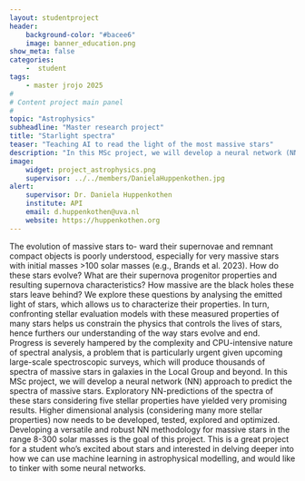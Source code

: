 ```yaml
---
layout: studentproject
header: 
    background-color: "#bacee6"
    image: banner_education.png
show_meta: false	
categories:
    -  student
tags:
    - master jrojo 2025
#
# Content project main panel
#
topic: "Astrophysics"
subheadline: "Master research project"
title: "Starlight spectra"
teaser: "Teaching AI to read the light of the most massive stars"
description: "In this MSc project, we will develop a neural network (NN) approach to predict the spectra of massive stars."
image:
    widget: project_astrophysics.png
    supervisor: ../../members/DanielaHuppenkothen.jpg
alert:
    supervisor: Dr. Daniela Huppenkothen
    institute: API
    email: d.huppenkothen@uva.nl
    website: https://huppenkothen.org
---
```


The evolution of massive stars to-
ward their supernovae and remnant compact objects is poorly understood,
especially for very massive stars with initial masses >100 solar masses
(e.g., Brands et al. 2023). How do these stars evolve? What are their
supernova progenitor properties and resulting supernova characteristics?
How massive are the black holes these stars leave behind? We explore
these questions by analysing the emitted light of stars, which allows us
to characterize their properties. In turn, confronting stellar evaluation
models with these measured properties of many stars helps us constrain
the physics that controls the lives of stars, hence furthers our 
understanding of the way stars evolve and end. Progress is severely hampered by
the complexity and CPU-intensive nature of spectral analysis, a problem
that is particularly urgent given upcoming large-scale spectroscopic 
surveys, which will produce thousands of spectra of massive stars in galaxies
in the Local Group and beyond. In this MSc project, we will develop
a neural network (NN) approach to predict the spectra of massive stars.
Exploratory NN-predictions of the spectra of these stars considering five 
stellar properties have yielded very promising results. Higher dimensional
analysis (considering many more stellar properties) now needs to be 
developed, tested, explored and optimized. Developing a versatile and robust
NN methodology for massive stars in the range 8-300 solar masses is the
goal of this project. This is a great project for a student who’s excited
about stars and interested in delving deeper into how we can use machine
learning in astrophysical modelling, and would like to tinker with some
neural networks.


